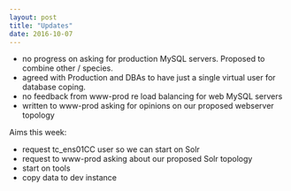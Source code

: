 ```yaml
---
layout: post
title: "Updates"
date: 2016-10-07
---
```



- no progress on asking for production MySQL servers. Proposed to combine other / species.
- agreed with Production and DBAs to have just a single virtual user for database coping.
- no feedback from www-prod re load balancing for web MySQL servers
- written to www-prod asking for opinions on our proposed webserver topology 

Aims this week:

- request tc_ens01CC user so we can start on Solr
- request to www-prod asking about our proposed Solr topology
- start on tools
- copy data to dev instance



